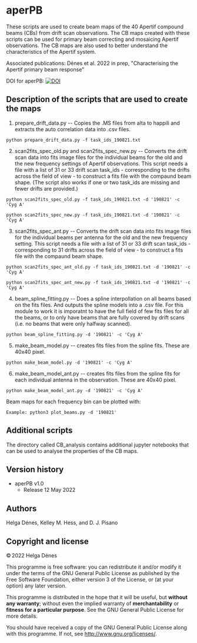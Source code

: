 # aperPB
These scripts are used to create beam maps of the 40 Apertif compound beams (CBs) from drift scan observations. The CB maps created with these scripts can be used for primary beam correcting and mosaicing Apertif observations. The CB maps are also used to better understand the characteristics of the Apertif system.

Associated publications: Dénes et al. 2022 in prep, "Characterising the Apertif primary beam response"

DOI for aperPB:
[![DOI](https://zenodo.org/badge/203768438.svg)](https://zenodo.org/badge/latestdoi/203768438)

## Description of the scripts that are used to create the maps

1. prepare_drift_data.py -- Copies the .MS files from alta to happili and extracts the auto correlation data into .csv files.

`python prepare_drift_data.py -f task_ids_190821.txt`

2. scan2fits_spec_old.py  and scan2fits_spec_new.py -- Converts the drift scan data into fits image files for the individual beams for the old and the new frequency settings of Apertif observations. This script needs a file with a list of 31 or 33 drift scan task_ids - corresponding to the drifts across the field of view - to construct a fits file with the compaund beam shape. (The script also works if one or two task_ids are missing and fewer drifts are provided.)

`python scan2fits_spec_old.py -f task_ids_190821.txt -d '190821' -c 'Cyg A'`

`python scan2fits_spec_new.py -f task_ids_190821.txt -d '190821' -c 'Cyg A'`

3. scan2fits_spec_ant.py -- Converts the drift scan data into fits image files for the individual beams per antenna for the old and the new frequency setting. This script needs a file with a list of 31 or 33 drift scan task_ids - corresponding to 31 drifts across the field of view - to construct a fits file with the compaund beam shape. 

`python scan2fits_spec_ant_old.py -f task_ids_190821.txt -d '190821' -c 'Cyg A'`

`python scan2fits_spec_ant_new.py -f task_ids_190821.txt -d '190821' -c 'Cyg A'`

4. beam_spline_fitting.py -- Does a spline interpollation on all beams based on the fits files. And outputs the spline models into a .csv file. For this module to work it is imporatnt to have the full field of few fits files for all the beams, or to only have beams that are fully covered by drift scans (i.e. no beams that were only halfway scanned).

`python beam_spline_fitting.py -d '190821' -c 'Cyg A'`

5. make_beam_model.py -- creates fits files from the spline fits. These are 40x40 pixel.

`python make_beam_model.py -d '190821' -c 'Cyg A'`

6. make_beam_model_ant.py -- creates fits files from the spline fits for each individual antenna in the observation. These are 40x40 pixel.

`python make_beam_model_ant.py -d '190821' -c 'Cyg A'`

Beam maps for each frequency bin can be plotted with:

`Example: python3 plot_beams.py -d '190821'`

## Additional scripts

The directory called CB_analysis contains additional jupyter notebooks that can be used to analyse the properties of the CB maps. 

## Version history

* aperPB v1.0
  * Release 12 May 2022

## Authors

Helga Dénes, Kelley M. Hess, and D. J. Pisano

## Copyright and license

© 2022 Helga Dénes

This programme is free software: you can redistribute it and/or modify it 
under the terms of the GNU General Public License as published by the Free 
Software Foundation, either version 3 of the License, or (at your option) any 
later version.

This programme is distributed in the hope that it will be useful, but **without 
any warranty**; without even the implied warranty of **merchantability** or **fitness 
for a particular purpose**. See the GNU General Public License for more details.

You should have received a copy of the GNU General Public License along with 
this programme. If not, see http://www.gnu.org/licenses/.
